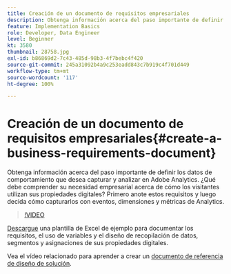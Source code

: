 ```yaml
---
title: Creación de un documento de requisitos empresariales
description: Obtenga información acerca del paso importante de definir los datos de comportamiento que desea capturar y analizar en Adobe Analytics.
feature: Implementation Basics
role: Developer, Data Engineer
level: Beginner
kt: 3580
thumbnail: 28758.jpg
exl-id: b86869d2-7c43-485d-98b3-4f7bebc4f420
source-git-commit: 245a31092b4a9c253eadd843c7b919c4f701d449
workflow-type: tm+mt
source-wordcount: '117'
ht-degree: 100%

---
```


# Creación de un documento de requisitos empresariales{#create-a-business-requirements-document}

Obtenga información acerca del paso importante de definir los datos de comportamiento que desea capturar y analizar en Adobe Analytics. ¿Qué debe comprender su necesidad empresarial acerca de cómo los visitantes utilizan sus propiedades digitales? Primero anote estos requisitos y luego decida cómo capturarlos con eventos, dimensiones y métricas de Analytics.

>[!VIDEO](https://video.tv.adobe.com/v/28758/?quality=12&learn=on)

[Descargue](assets/aa_en_BRD_SDR_template.xlsx) una plantilla de Excel de ejemplo para documentar los requisitos, el uso de variables y el diseño de recopilación de datos, segmentos y asignaciones de sus propiedades digitales.

Vea el vídeo relacionado para aprender a crear un [documento de referencia de diseño de solución](creating-and-maintaining-an-sdr.md).
